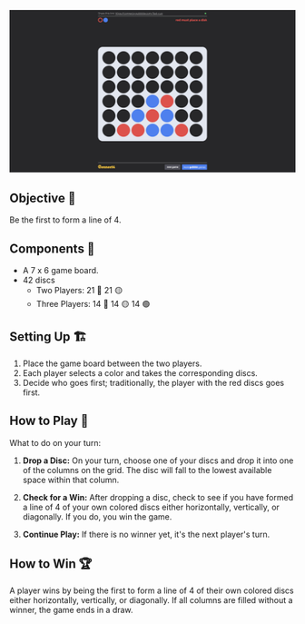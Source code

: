 [![tsuro](./screenshot.png)](/)

## Objective 🎯
Be the first to form a line of 4. 

## Components 🧱
- A 7 x 6 game board.
- 42 discs
  - Two Players: 21 🔴 21 🟡
  - Three Players:  14 🔴 14 🟡 14 🟢

## Setting Up 🏗️
1. Place the game board between the two players.
2. Each player selects a color and takes the corresponding discs.
3. Decide who goes first; traditionally, the player with the red discs goes first.

## How to Play 🚀
What to do on your turn:

1. **Drop a Disc:** On your turn, choose one of your discs and drop it into one of the columns on the grid. The disc will fall to the lowest available space within that column.

2. **Check for a Win:** After dropping a disc, check to see if you have formed a line of 4 of your own colored discs either horizontally, vertically, or diagonally. If you do, you win the game. 

3. **Continue Play:** If there is no winner yet, it's the next player's turn.

## How to Win 🏆
A player wins by being the first to form a line of 4 of their own colored discs either horizontally, vertically, or diagonally. If all columns are filled without a winner, the game ends in a draw.
